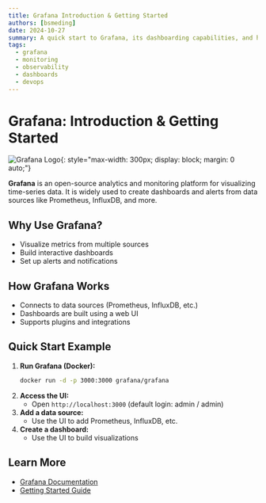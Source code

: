 ```yaml
---
title: Grafana Introduction & Getting Started
authors: [bsmeding]
date: 2024-10-27
summary: A quick start to Grafana, its dashboarding capabilities, and how to visualize your first metrics.
tags:
  - grafana
  - monitoring
  - observability
  - dashboards
  - devops
---
```


# Grafana: Introduction & Getting Started

![Grafana Logo](https://grafana.com/static/assets/img/logo_new_transparent_400x100.png?w=300&h=auto){: style="max-width: 300px; display: block; margin: 0 auto;"}

**Grafana** is an open-source analytics and monitoring platform for visualizing time-series data. It is widely used to create dashboards and alerts from data sources like Prometheus, InfluxDB, and more.
<!-- more -->

## Why Use Grafana?
- Visualize metrics from multiple sources
- Build interactive dashboards
- Set up alerts and notifications

## How Grafana Works
- Connects to data sources (Prometheus, InfluxDB, etc.)
- Dashboards are built using a web UI
- Supports plugins and integrations

## Quick Start Example
1. **Run Grafana (Docker):**
   ```bash
   docker run -d -p 3000:3000 grafana/grafana
   ```
2. **Access the UI:**
   - Open `http://localhost:3000` (default login: admin / admin)
3. **Add a data source:**
   - Use the UI to add Prometheus, InfluxDB, etc.
4. **Create a dashboard:**
   - Use the UI to build visualizations

## Learn More
- [Grafana Documentation](https://grafana.com/docs/)
- [Getting Started Guide](https://grafana.com/docs/grafana/latest/getting-started/) 